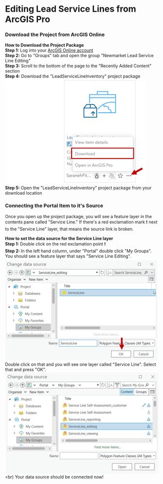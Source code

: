 # Editing Lead Service Lines from ArcGIS Pro
### Download the Project from ArcGIS Online <br>
<B>How to Download the Project Package</B><br>
<B>Step 1:</B> Log into your [ArcGIS Online account](https://www.arcgis.com) <br>
<B>Step 2:</B> Go to "Groups" tab and open the group "Newmarket Lead Service Line Editing"<br>
<B>Step 3:</B> Scroll to the bottom of the page to the "Recently Added Content" section<br>
<B>Step 4:</B> Download the "LeadServiceLineInventory" project package<br>
![image](media/downloadpkg.PNG) <br>
  <B>Step 5:</B> Open the "LeadServiceLineInventory" project package from your download location<br>
### Connecting the Portal Item to it's Source
Once you open up the project package, you will see a feature layer in the contents pane called "Service Line." If there's a red exclamation mark ❗ next to the "Service Line" layer, that means the source link is broken.<br>

<B>How to set the data source for the Service Line layer</B><br>
<B>Step 1:</B> Double click on the red exclamation point ❗<br>
<B>Step 2:</B> In the left hand column, under "Portal" double click "My Groups". You should see a feature layer that says "Service Line Editing".<br>
![image](media/serviceline.PNG) <br>
Double click on that and you will see one layer called "Service Line". Select that and press "OK".<br>
![image](media/servicelineok.PNG) <br)
 Your data source should be connected now! <br>
 
